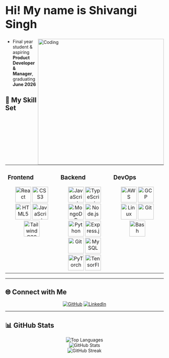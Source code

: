 <h1 align="left" style="font-size: 36px;">Hi! My name is Shivangi Singh</h1>

<img align="right" alt="Coding" width="400" src="https://mir-s3-cdn-cf.behance.net/project_modules/disp/601014116770475.6068beff4640a.gif">

-  Final year student & aspiring **Product Developer & Manager**, graduating **June 2026**  

## 🚀 My Skill Set  

<table>
<tr>
<td valign="top" width="33%">

### Frontend  
<div align="center">  
<a href="https://reactjs.org/" target="_blank"><img src="https://profilinator.rishav.dev/skills-assets/react-original-wordmark.svg" alt="React" height="50"/></a>  
<a href="https://www.w3schools.com/css/" target="_blank"><img src="https://profilinator.rishav.dev/skills-assets/css3-original-wordmark.svg" alt="CSS3" height="50"/></a>  
<a href="https://en.wikipedia.org/wiki/HTML5" target="_blank"><img src="https://profilinator.rishav.dev/skills-assets/html5-original-wordmark.svg" alt="HTML5" height="50"/></a>  
<a href="https://www.javascript.com/" target="_blank"><img src="https://profilinator.rishav.dev/skills-assets/javascript-original.svg" alt="JavaScript" height="50"/></a>  
<a href="https://www.tailwindcss.com/" target="_blank"><img src="https://profilinator.rishav.dev/skills-assets/tailwindcss.svg" alt="Tailwind CSS" height="50"/></a>  
</div>

</td>
<td valign="top" width="33%">

### Backend  
<div align="center">  
<a href="https://www.javascript.com/" target="_blank"><img src="https://profilinator.rishav.dev/skills-assets/javascript-original.svg" alt="JavaScript" height="50"/></a>  
<a href="https://www.typescriptlang.org/" target="_blank"><img src="https://profilinator.rishav.dev/skills-assets/typescript-original.svg" alt="TypeScript" height="50"/></a>  
<a href="https://www.mongodb.com/" target="_blank"><img src="https://profilinator.rishav.dev/skills-assets/mongodb-original-wordmark.svg" alt="MongoDB" height="50"/></a>  
<a href="https://nodejs.org/" target="_blank"><img src="https://profilinator.rishav.dev/skills-assets/nodejs-original-wordmark.svg" alt="Node.js" height="50"/></a>  
<a href="https://www.python.org/" target="_blank"><img src="https://profilinator.rishav.dev/skills-assets/python-original.svg" alt="Python" height="50"/></a>  
<a href="https://expressjs.com/" target="_blank"><img src="https://profilinator.rishav.dev/skills-assets/express-original-wordmark.svg" alt="Express.js" height="50"/></a>  
<a href="https://github.com/" target="_blank"><img src="https://profilinator.rishav.dev/skills-assets/git-scm-icon.svg" alt="Git" height="50"/></a>  
<a href="https://www.mysql.com/" target="_blank"><img src="https://profilinator.rishav.dev/skills-assets/mysql-original-wordmark.svg" alt="MySQL" height="50"/></a>  
<a href="https://pytorch.org/" target="_blank"><img src="https://profilinator.rishav.dev/skills-assets/pytorch-icon.svg" alt="PyTorch" height="50"/></a>  
<a href="https://www.tensorflow.org/" target="_blank"><img src="https://profilinator.rishav.dev/skills-assets/tensorflow-icon.svg" alt="TensorFlow" height="50"/></a>  
</div>

</td>
<td valign="top" width="33%">

### DevOps  
<div align="center">  
<a href="https://aws.amazon.com/" target="_blank"><img src="https://profilinator.rishav.dev/skills-assets/amazonwebservices-original-wordmark.svg" alt="AWS" height="50"/></a>  
<a href="https://cloud.google.com/" target="_blank"><img src="https://profilinator.rishav.dev/skills-assets/google_cloud-icon.svg" alt="GCP" height="50"/></a>  
<a href="https://www.linux.org/" target="_blank"><img src="https://profilinator.rishav.dev/skills-assets/linux-original.svg" alt="Linux" height="50"/></a>  
<a href="https://github.com/" target="_blank"><img src="https://profilinator.rishav.dev/skills-assets/git-scm-icon.svg" alt="Git" height="50"/></a>  
<a href="https://www.gnu.org/software/bash/" target="_blank"><img src="https://profilinator.rishav.dev/skills-assets/gnu_bash-icon.svg" alt="Bash" height="50"/></a>  
</div>

</td>
</tr>
</table>  

---

## 🌐 Connect with Me  
<div align="center">
<a href="https://github.com/ShivangiInnovates" target="_blank"><img src="https://img.shields.io/badge/github-%2324292e.svg?&style=for-the-badge&logo=github&logoColor=white" alt="GitHub"/></a>
<a href="https://www.linkedin.com/in/shivangiisingh/" target="_blank"><img src="https://img.shields.io/badge/linkedin-%231E77B5.svg?&style=for-the-badge&logo=linkedin&logoColor=white" alt="LinkedIn"/></a>
</div>  

---

## 📊 GitHub Stats  

<p align="center">
<img src="https://github-readme-stats.vercel.app/api/top-langs?username=shivangiinnovates&show_icons=true&locale=en&layout=compact" alt="Top Languages"/>
<br/>
<img src="https://github-readme-stats.vercel.app/api?username=shivangiinnovates&show_icons=true&locale=en" alt="GitHub Stats"/>
<br/>
<img src="https://github-readme-streak-stats.herokuapp.com/?user=shivangiinnovates&" alt="GitHub Streak"/>
</p>
